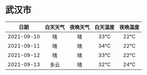 # 武汉市
|日期|白天天气|夜晚天气|白天温度|夜晚温度|
|:--:|:--:|:--:|:--:|:--:|
|2021-09-10|晴|晴|33℃|22℃|
|2021-09-11|晴|晴|34℃|22℃|
|2021-09-12|晴|晴|33℃|22℃|
|2021-09-13|多云|晴|32℃|24℃|

